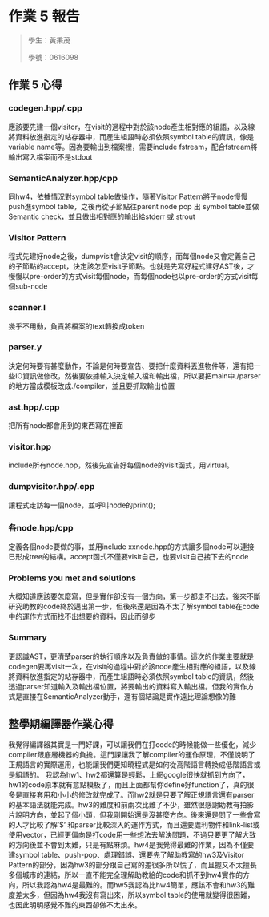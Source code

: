 # 作業 5 報告

> 學生：黃秉茂
>
> 學號：0616098

## 作業 5 心得

### codegen.hpp/.cpp

應該要先建一個visitor，在visit的過程中對於該node產生相對應的組語，以及線將資料放進指定的站存器中，而產生組語時必須依照symbol table的資訊，像是variable name等。因為要輸出到檔案裡，需要include fstream，配合fstream將輸出寫入檔案而不是stdout

### SemanticAnalyzer.hpp/cpp

同hw4，依據情況對symbol table做操作，隨著Visitor Pattern將子node慢慢push進symbol table，之後再從子節點往parent node pop 出 symbol table並做Semantic check，並且做出相對應的輸出給stderr 或 strout

### Visitor Pattern

程式先建好node之後，dumpvisit會決定visit的順序，而每個node又會定義自己的子節點的accept，決定該怎麼visit子節點。也就是先寫好程式建好AST後，才慢慢以pre-order的方式visit每個node，而每個node也以pre-order的方式visit每個sub-node

### scanner.l
	
幾乎不用動，負責將檔案的text轉換成token

### parser.y

決定何時要有甚麼動作，不論是何時要宣告、要把什麼資料丟進物件等，還有把一些IO資訊做修改，然後要依據輸入決定輸入檔和輸出檔，所以要把main中./parser的地方當成模板改成./compiler，並且要抓取輸出位置

### ast.hpp/.cpp

把所有node都會用到的東西寫在裡面

### visitor.hpp

include所有node.hpp，然後先宣告好每個node的visit函式，用virtual。

### dumpvisitor.hpp/.cpp

讓程式走訪每一個node，並呼叫node的print();

### 各node.hpp/cpp

定義各個node要做的事，並用include xxnode.hpp的方式讓多個node可以連接已形成tree的結構。accept函式不僅要visit自己，也要visit自己接下去的node

### Problems you met and solutions

大概知道應該要怎麼寫，但是實作卻沒有一個方向，第一步都走不出去。後來不斷研究助教的code終於邁出第一步，但後來還是因為不太了解symbol table在code中的運作方式而找不出想要的資料，因此而卻步

### Summary

更認識AST，更清楚parser的執行順序以及負責做的事情。這次的作業主要就是codegen要再visit一次，在visit的過程中對於該node產生相對應的組語，以及線將資料放進指定的站存器中，而產生組語時必須依照symbol table的資訊，然後透過parser知道輸入及輸出檔位置，將要輸出的資料寫入輸出檔。但我的實作方式是直接在SemanticAnalyzer動手，還有個結論是實作遠比理論想像的難

## 整學期編譯器作業心得

我覺得編譯器其實是一門好課，可以讓我們在打code的時候能做一些優化，減少compiler跟底層機器的負擔。這門課讓我了解compiler的運作原理，不僅說明了正規語言的實際運用，也能讓我們更知曉程式是如何從高階語言轉換成低階語言或是組語的。
我認為hw1、hw2都還算是輕鬆，上網google很快就抓到方向了，hw1的code原本就有意點模板了，而且上面都幫你define好function了，真的很多是直接套用和小小的修改就完成了。而hw2就是只要了解正規語言還有parser的基本語法就能完成。hw3的難度和前兩次比難了不少，雖然很感謝助教有拍影片說明方向，並起了個小頭，但我剛開始還是沒甚麼方向。後來還是問了一些會寫的人才比較了解’$’ 和parser比較深入的運作方式，而且還要處利物件和link-list或使用vector，已經更偏向是打code用一些想法去解決問題，不過只要更了解大致的方向後並不會到太難，只是有點麻煩。hw4是我覺得最難的作業，因為不僅要建symbol table、push-pop、處理錯誤、還要先了解助教寫的hw3及Visitor Pattern的部分，因為hw3的部分跟自己寫的差很多所以慌了，而且握又不太擅長多個城市的連結，所以一直不能完全理解助教給的code和抓不到hw4實作的方向，所以我認為hw4是最難的。而hw5我認為比hw4簡單，應該不會和hw3的難度差太多，但因為hw4我沒有寫出來，所以symbol table的使用就變得很困難，也因此明明感覺不難的東西卻做不太出來。
